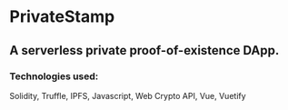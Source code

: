 # PrivateStamp

## A serverless private proof-of-existence DApp.

### Technologies used:

Solidity, Truffle, IPFS, Javascript, Web Crypto API, Vue, Vuetify
